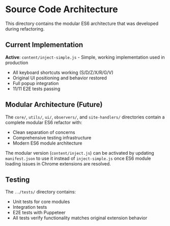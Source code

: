 # Source Code Architecture

This directory contains the modular ES6 architecture that was developed during refactoring.

## Current Implementation

**Active**: `content/inject-simple.js` - Simple, working implementation used in production
- All keyboard shortcuts working (S/D/Z/X/R/G/V)
- Original UI positioning and behavior restored
- Full popup integration
- 11/11 E2E tests passing

## Modular Architecture (Future)

The `core/`, `utils/`, `ui/`, `observers/`, and `site-handlers/` directories contain a complete modular ES6 refactor with:
- Clean separation of concerns
- Comprehensive testing infrastructure
- Modern ES6 module architecture

The modular version (`content/inject.js`) can be activated by updating `manifest.json` to use it instead of `inject-simple.js` once ES6 module loading issues in Chrome extensions are resolved.

## Testing

The `../tests/` directory contains:
- Unit tests for core modules
- Integration tests
- E2E tests with Puppeteer
- All tests verify functionality matches original extension behavior